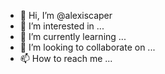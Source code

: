 - 👋 Hi, I’m @alexiscaper
- 👀 I’m interested in ...
- 🌱 I’m currently learning ...
- 💞️ I’m looking to collaborate on ...
- 📫 How to reach me ...

<!---
alexiscaper/alexiscaper is a ✨ special ✨ repository because its `README.md` (this file) appears on your GitHub profile.
You can click the Preview link to take a look at your changes.
--->

